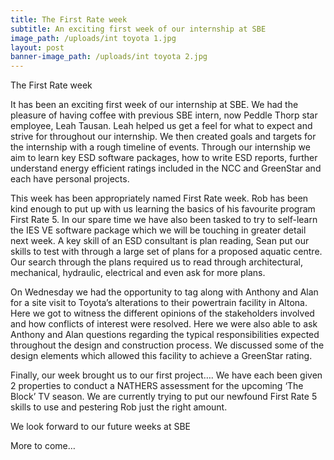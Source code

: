 ```yaml
---
title: The First Rate week
subtitle: An exciting first week of our internship at SBE
image_path: /uploads/int toyota 1.jpg
layout: post
banner-image_path: /uploads/int toyota 2.jpg
---
```


The First Rate week

It has been an exciting first week of our internship at SBE. We had the pleasure of having coffee with previous SBE intern, now Peddle Thorp star employee, Leah Tausan. Leah helped us get a feel for what to expect and strive for throughout our internship. We then created goals and targets for the internship with a rough timeline of events. Through our internship we aim to learn key ESD software packages, how to write ESD reports, further understand energy efficient ratings included in the NCC and GreenStar and each have personal projects.

This week has been appropriately named First Rate week. Rob has been kind enough to put up with us learning the basics of his favourite program First Rate 5. In our spare time we have also been tasked to try to self-learn the IES VE software package which we will be touching in greater detail next week. A key skill of an ESD consultant is plan reading, Sean put our skills to test with through a large set of plans for a proposed aquatic centre. Our search through the plans required us to read through architectural, mechanical, hydraulic, electrical and even ask for more plans.

On Wednesday we had the opportunity to tag along with Anthony and Alan for a site visit to Toyota’s alterations to their powertrain facility in Altona. Here we got to witness the different opinions of the stakeholders involved and how conflicts of interest were resolved. Here we were also able to ask Anthony and Alan questions regarding the typical responsibilities expected throughout the design and construction process. We discussed some of the design elements which allowed this facility to achieve a GreenStar rating.

Finally, our week brought us to our first project…. We have each been given 2 properties to conduct a NATHERS assessment for the upcoming ‘The Block’ TV season. We are currently trying to put our newfound First Rate 5 skills to use and pestering Rob just the right amount.

We look forward to our future weeks at SBE

More to come…